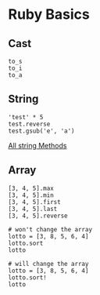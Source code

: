 # Ruby Basics

## Cast
```
to_s
to_i
to_a
```

## String
```
'test' * 5
test.reverse
test.gsub('e', 'a')
```
[All string Methods](https://ruby-doc.org/core-3.1.2/String.html)

## Array
```
[3, 4, 5].max
[3, 4, 5].min
[3, 4, 5].first
[3, 4, 5].last
[3, 4, 5].reverse

# won't change the array
lotto = [3, 8, 5, 6, 4]
lotto.sort
lotto

# will change the array
lotto = [3, 8, 5, 6, 4]
lotto.sort!
lotto

```
